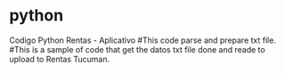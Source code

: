 # python
Codigo Python Rentas - Aplicativo
#This code parse and prepare txt file.
#This is a sample of code that get the datos txt file done and reade to upload to Rentas Tucuman.
